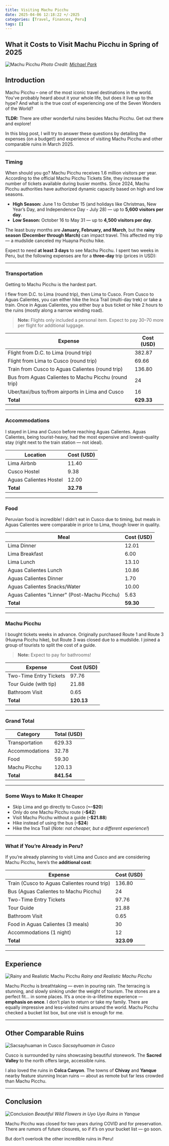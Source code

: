 ```yaml
---
title: Visiting Machu Picchu
date: 2025-04-06 12:18:22 +/-2025
categories: [Travel, Finances, Peru]
tags: [] 
---
```


## What it Costs to Visit Machu Picchu in Spring of 2025

![Machu Picchu](/assets/img/post-resources/AR509615_Original.jpeg)
*Photo Credit: [Michael Park](https://michaelparkphotos.mypixieset.com/)*

## Introduction

Machu Picchu – one of the most iconic travel destinations in the world. You've probably heard about it your whole life, but does it live up to the hype? And what is the true cost of experiencing one of the Seven Wonders of the World?

**TLDR:** There are other wonderful ruins besides Machu Picchu. Get out there and explore!

In this blog post, I will try to answer these questions by detailing the expenses (on a budget!) and experience of visiting Machu Picchu and other comparable ruins in March 2025.  

---

### Timing  

When should you go? Machu Picchu receives 1.6 million visitors per year. According to the official Machu Picchu Tickets Site, they increase the number of tickets available during busier months. Since 2024, Machu Picchu authorities have authorized dynamic capacity based on high and low seasons.  

- **High Season:** June 1 to October 15 (and holidays like Christmas, New Year’s Day, and Independence Day - July 28) — up to **5,600 visitors per day**.  
- **Low Season:** October 16 to May 31 — up to **4,500 visitors per day**.

The least busy months are **January, February, and March**, but the **rainy season (December through March)** can impact travel. This affected my trip — a mudslide canceled my Huayna Picchu hike.

Expect to need **at least 3 days** to see Machu Picchu. I spent two weeks in Peru, but the following expenses are for a **three-day** trip (prices in USD):

---

### Transportation  

Getting to Machu Picchu is the hardest part.  

I flew from D.C. to Lima (round trip), then Lima to Cusco. From Cusco to Aguas Calientes, you can either hike the Inca Trail (multi-day trek) or take a train. Once in Aguas Calientes, you either buy a bus ticket or hike 2 hours to the ruins (mostly along a narrow winding road).  

> **Note:** Flights only included a personal item. Expect to pay $30–$70 more per flight for additional luggage.

| Expense | Cost (USD) |
|--------|------------|
| Flight from D.C. to Lima (round trip) | 382.87 |
| Flight from Lima to Cusco (round trip) | 69.66 |
| Train from Cusco to Aguas Calientes (round trip) | 136.80 |
| Bus from Aguas Calientes to Machu Picchu (round trip) | 24 |
| Uber/taxi/bus to/from airports in Lima and Cusco | 16 |
| **Total** | **629.33** |

---

### Accommodations  

I stayed in Lima and Cusco before reaching Aguas Calientes. Aguas Calientes, being tourist-heavy, had the most expensive and lowest-quality stay (right next to the train station — not ideal).

| Location | Cost (USD) |
|----------|------------|
| Lima Airbnb | 11.40 |
| Cusco Hostel | 9.38 |
| Aguas Calientes Hostel | 12.00 |
| **Total** | **32.78** |

---

### Food  

Peruvian food is incredible! I didn’t eat in Cusco due to timing, but meals in Aguas Calientes were comparable in price to Lima, though lower in quality.

| Meal | Cost (USD) |
|------|------------|
| Lima Dinner | 12.01 |
| Lima Breakfast | 6.00 |
| Lima Lunch | 13.10 |
| Aguas Calientes Lunch | 10.86 |
| Aguas Calientes Dinner | 1.70 |
| Aguas Calientes Snacks/Water | 10.00 |
| Aguas Calientes "Linner" (Post-Machu Picchu) | 5.63 |
| **Total** | **59.30** |

---

### Machu Picchu

I bought tickets weeks in advance. Originally purchased Route 1 and Route 3 (Huayna Picchu hike), but Route 3 was closed due to a mudslide. I joined a group of tourists to split the cost of a guide.

> **Note:** Expect to pay for bathrooms!

| Expense | Cost (USD) |
|---------|------------|
| Two-Time Entry Tickets | 97.76 |
| Tour Guide (with tip) | 21.88 |
| Bathroom Visit | 0.65 |
| **Total** | **120.13** |

---

### Grand Total  

| Category | Total (USD) |
|----------|-------------|
| Transportation | 629.33 |
| Accommodations | 32.78 |
| Food | 59.30 |
| Machu Picchu | 120.13 |
| **Total** | **841.54** |

---

### Some Ways to Make It Cheaper  

- Skip Lima and go directly to Cusco (**~-$20**)  
- Only do one Machu Picchu route (**-$42**)  
- Visit Machu Picchu without a guide (**-$21.88**)  
- Hike instead of using the bus (**-$24**)  
- Hike the Inca Trail (*Note: not cheaper, but a different experience!*)  

---

### What if You’re Already in Peru?

If you’re already planning to visit Lima and Cusco and are considering Machu Picchu, here’s the **additional cost**:

| Expense | Cost (USD) |
|---------|------------|
| Train (Cusco to Aguas Calientes round trip) | 136.80 |
| Bus (Aguas Calientes to Machu Picchu) | 24 |
| Two-Time Entry Tickets | 97.76 |
| Tour Guide | 21.88 |
| Bathroom Visit | 0.65 |
| Food in Aguas Calientes (3 meals) | 30 |
| Accommodations (1 night) | 12 |
| **Total** | **323.09** |

---

## Experience

![Rainy and Realistic Machu Picchu](/assets/img/post-resources/MP.jpeg)
*Rainy and Realistic Machu Picchu*

Machu Picchu is breathtaking — even in pouring rain. The terracing is stunning, and slowly sinking under the weight of tourism. The stones are a perfect fit… in some places. It’s a once-in-a-lifetime experience — **emphasis on once**. I don’t plan to return or take my family. There are equally impressive and less-visited ruins around the world. Machu Picchu checked a bucket list box, but one visit is enough for me.

---

## Other Comparable Ruins  
![Sacsayhuaman in Cusco](/assets/img/post-resources/cusco.jpeg)
*Sacsayhuaman in Cusco*

Cusco is surrounded by ruins showcasing beautiful stonework. The **Sacred Valley** to the north offers large, accessible ruins.  

I also loved the ruins in **Colca Canyon**. The towns of **Chivay** and **Yanque** nearby feature stunning Incan ruins — about as remote but far less crowded than Machu Picchu.

---

## Conclusion  
![Conclusion](/assets/img/post-resources/uyouyo.jpeg) *Beautiful Wild Flowers in Uyo Uyo Ruins in Yanque*

Machu Picchu was closed for two years during COVID and for preservation. There are rumors of future closures, so if it’s on your bucket list — go soon.  

But don’t overlook the other incredible ruins in Peru!